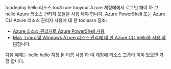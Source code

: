 
toodeploy hello 리소스 tooAzure tooyour Azure 계정에에서 로그인 해야 하 고 hello Azure 리소스 관리자 모듈을 사용 해야 합니다. Azure PowerShell 또는 Azure CLI Azure 리소스 관리자 사용에 대 한 toolearn 참조:

* [Azure 리소스 관리자로 Azure PowerShell 사용](../articles/azure-resource-manager/powershell-azure-resource-manager.md)
* [Mac, Linux 및 Windows Azure 리소스 관리에 대 한 Azure CLI hello를 사용 하 여](../articles/azure-resource-manager/xplat-cli-azure-resource-manager.md)합니다.

다음 예제는 hello hello 지정 된 이름 사용 하 여 계정에 리소스 그룹이 이미 있으면 가정 합니다. 

